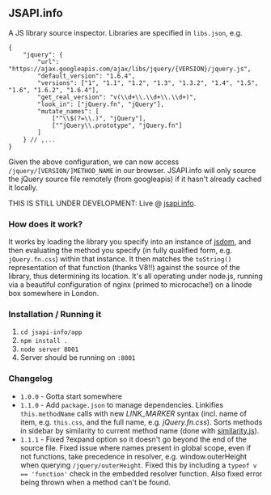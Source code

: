## JSAPI.info

A JS library source inspector. Libraries are specified in `libs.json`, e.g.

	{
		"jquery": {
			"url": "https://ajax.googleapis.com/ajax/libs/jquery/{VERSION}/jquery.js",
			"default_version": "1.6.4",
			"versions": ["1", "1.1", "1.2", "1.3", "1.3.2", "1.4", "1.5", "1.6", "1.6.2", "1.6.4"],
			"get_real_version": "v(\\d+\\.\\d+\\.\\d+)",
			"look_in": ["jQuery.fn", "jQuery"],
			"mutate_names": [
				["^\\$(?=\\.)", "jQuery"],
				["^jQuery\\.prototype", "jQuery.fn"]
			]
		} // ,...
	}

Given the above configuration, we can now access `/jquery/[VERSION/]METHOD_NAME` in our browser. JSAPI.info will only source the jQuery source file remotely (from googleapis) if it hasn't already cached it locally. 

THIS IS STILL UNDER DEVELOPMENT: Live @ [jsapi.info](http://jsapi.info).

### How does it work?

It works by loading the library you specify into an instance of [jsdom](https://github.com/tmpvar/jsdom), and then evaluating the method you specify (in fully qualified form, e.g. `jQuery.fn.css`) within that instance. It then matches the `toString()` representation of that function (thanks V8!!) against the source of the library, thus determining its location. It's all operating under node.js, running via a beautiful configuration of nginx (primed to microcache!) on a linode box somewhere in London.

### Installation / Running it

 1. `cd jsapi-info/app`
 2. `npm install .`
 2. `node server 8001`
 3. Server should be running on `:8001`

### Changelog

 * `1.0.0` - Gotta start somewhere
 * `1.1.0` - Add `package.json` to manage dependencies. Linkifies `this.methodName` calls with new *LINK_MARKER* syntax (incl. name of item, e.g. `this.css`, and the full name, e.g. *jQuery.fn.css*). Sorts methods in sidebar by similarity to current method name (done with [similarity.js](https://github.com/jamespadolsey/similarity.js)).
 * `1.1.1` - Fixed ?expand option so it doesn't go beyond the end of the source file. Fixed issue where names present in global scope, even if not functions, take precedence in resolver, e.g. window.outerHeight when querying `/jquery/outerHeight`. Fixed this by including a `typeof v == 'function'` check in the embedded resolver function. Also fixed error being thrown when a method can't be found.
